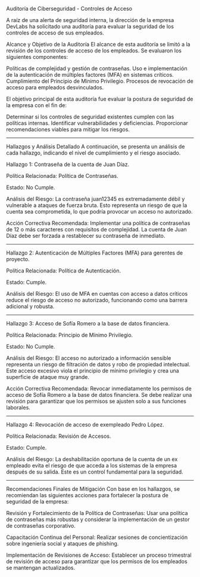 Auditoría de Ciberseguridad - Controles de Acceso

A raíz de una alerta de seguridad interna, la dirección de la empresa DevLabs ha solicitado una auditoría para evaluar la seguridad de los controles de acceso de sus empleados. 

Alcance y Objetivo de la Auditoría
El alcance de esta auditoría se limitó a la revisión de los controles de acceso de los empleados. Se evaluaron los siguientes componentes:

Políticas de complejidad y gestión de contraseñas.
Uso e implementación de la autenticación de múltiples factores (MFA) en sistemas críticos.
Cumplimiento del Principio de Mínimo Privilegio.
Procesos de revocación de acceso para empleados desvinculados.

El objetivo principal de esta auditoría fue evaluar la postura de seguridad de la empresa con el fin de:

Determinar si los controles de seguridad existentes cumplen con las políticas internas.
Identificar vulnerabilidades y deficiencias.
Proporcionar recomendaciones viables para mitigar los riesgos.

--------------------------------------------------------------------------------------------------------------------------------------------------------------------------------

Hallazgos y Análisis Detallado
A continuación, se presenta un análisis de cada hallazgo, indicando el nivel de cumplimiento y el riesgo asociado.

Hallazgo 1: Contraseña de la cuenta de Juan Díaz.

Política Relacionada: Política de Contraseñas.

Estado: No Cumple.

Análisis del Riesgo: La contraseña juan12345 es extremadamente débil y vulnerable a ataques de fuerza bruta. Esto representa un riesgo de que la cuenta sea comprometida, lo que podría provocar un acceso no autorizado.

Acción Correctiva Recomendada: Implementar una política de contraseñas de 12 o más caracteres con requisitos de complejidad. La cuenta de Juan Díaz debe ser forzada a restablecer su contraseña de inmediato.

---------------------------------------------------------------------------------------------------------------------------------------------------------------------------------

Hallazgo 2: Autenticación de Múltiples Factores (MFA) para gerentes de proyecto.

Política Relacionada: Política de Autenticación.

Estado: Cumple.

Análisis del Riesgo: El uso de MFA en cuentas con acceso a datos críticos reduce el riesgo de acceso no autorizado, funcionando como una barrera adicional y robusta.

---------------------------------------------------------------------------------------------------------------------------------------------------------------------------------

Hallazgo 3: Acceso de Sofía Romero a la base de datos financiera.

Política Relacionada: Principio de Mínimo Privilegio.

Estado: No Cumple.

Análisis del Riesgo: El acceso no autorizado a información sensible representa un riesgo de filtración de datos y robo de propiedad intelectual. Este acceso excesivo viola el principio de mínimo privilegio y crea una superficie de ataque muy grande.

Acción Correctiva Recomendada: Revocar inmediatamente los permisos de acceso de Sofía Romero a la base de datos financiera. Se debe realizar una revisión para garantizar que los permisos se ajusten solo a sus funciones laborales.

---------------------------------------------------------------------------------------------------------------------------------------------------------------------------------

Hallazgo 4: Revocación de acceso de exempleado Pedro López.

Política Relacionada: Revisión de Accesos.

Estado: Cumple.

Análisis del Riesgo: La deshabilitación oportuna de la cuenta de un ex empleado evita el riesgo de que acceda a los sistemas de la empresa después de su salida. Este es un control fundamental para la seguridad.

---------------------------------------------------------------------------------------------------------------------------------------------------------------------------------

Recomendaciones Finales de Mitigación
Con base en los hallazgos, se recomiendan las siguientes acciones para fortalecer la postura de seguridad de la empresa:

Revisión y Fortalecimiento de la Política de Contraseñas: Usar una política de contraseñas más robustas y considerar la implementación de un gestor de contraseñas corporativo.

Capacitación Continua del Personal: Realizar sesiones de concientización sobre ingeniería social y ataques de phishing.

Implementación de Revisiones de Acceso: Establecer un proceso trimestral de revisión de acceso para garantizar que los permisos de los empleados se mantengan actualizados.














